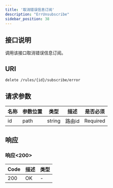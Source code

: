 ```yaml
---
title: '取消错误信息订阅'
description: "ErrUnsubscribe"
sidebar_position: 38
---
```

## 接口说明
调用该接口取消错误信息订阅。

## URI

```
delete /rules/{id}/subscribe/error
```

## 请求参数

| 名称 | 参数位置 | 类型 | 描述 |  是否必须 |
| ---- | ---------- | ----------- | ----------- | ----------- |
| id | path | string | 路由id |  Required | 

## 响应


### 响应<200>
| Code | 描述 | 类型 |
| ---- | ----------- | ------ | 
| 200 | OK | - |




